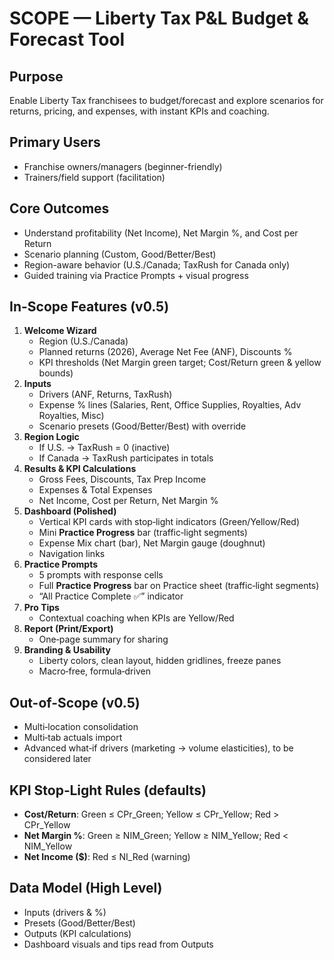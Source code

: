 # SCOPE — Liberty Tax P&L Budget & Forecast Tool

## Purpose
Enable Liberty Tax franchisees to budget/forecast and explore scenarios for returns, pricing, and expenses, with instant KPIs and coaching.

## Primary Users
- Franchise owners/managers (beginner-friendly)
- Trainers/field support (facilitation)

## Core Outcomes
- Understand profitability (Net Income), Net Margin %, and Cost per Return
- Scenario planning (Custom, Good/Better/Best)
- Region-aware behavior (U.S./Canada; TaxRush for Canada only)
- Guided training via Practice Prompts + visual progress

## In-Scope Features (v0.5)
1. **Welcome Wizard**
   - Region (U.S./Canada)
   - Planned returns (2026), Average Net Fee (ANF), Discounts %
   - KPI thresholds (Net Margin green target; Cost/Return green & yellow bounds)
2. **Inputs**
   - Drivers (ANF, Returns, TaxRush)
   - Expense % lines (Salaries, Rent, Office Supplies, Royalties, Adv Royalties, Misc)
   - Scenario presets (Good/Better/Best) with override
3. **Region Logic**
   - If U.S. → TaxRush = 0 (inactive)
   - If Canada → TaxRush participates in totals
4. **Results & KPI Calculations**
   - Gross Fees, Discounts, Tax Prep Income
   - Expenses & Total Expenses
   - Net Income, Cost per Return, Net Margin %
5. **Dashboard (Polished)**
   - Vertical KPI cards with stop‑light indicators (Green/Yellow/Red)
   - Mini **Practice Progress** bar (traffic‑light segments)
   - Expense Mix chart (bar), Net Margin gauge (doughnut)
   - Navigation links
6. **Practice Prompts**
   - 5 prompts with response cells
   - Full **Practice Progress** bar on Practice sheet (traffic‑light segments)
   - “All Practice Complete ✅” indicator
7. **Pro Tips**
   - Contextual coaching when KPIs are Yellow/Red
8. **Report (Print/Export)**
   - One‑page summary for sharing
9. **Branding & Usability**
   - Liberty colors, clean layout, hidden gridlines, freeze panes
   - Macro‑free, formula‑driven

## Out-of-Scope (v0.5)
- Multi‑location consolidation
- Multi‑tab actuals import
- Advanced what‑if drivers (marketing → volume elasticities), to be considered later

## KPI Stop‑Light Rules (defaults)
- **Cost/Return**: Green ≤ CPr_Green; Yellow ≤ CPr_Yellow; Red > CPr_Yellow
- **Net Margin %**: Green ≥ NIM_Green; Yellow ≥ NIM_Yellow; Red < NIM_Yellow
- **Net Income ($)**: Red ≤ NI_Red (warning)

## Data Model (High Level)
- Inputs (drivers & %)
- Presets (Good/Better/Best)
- Outputs (KPI calculations)
- Dashboard visuals and tips read from Outputs
